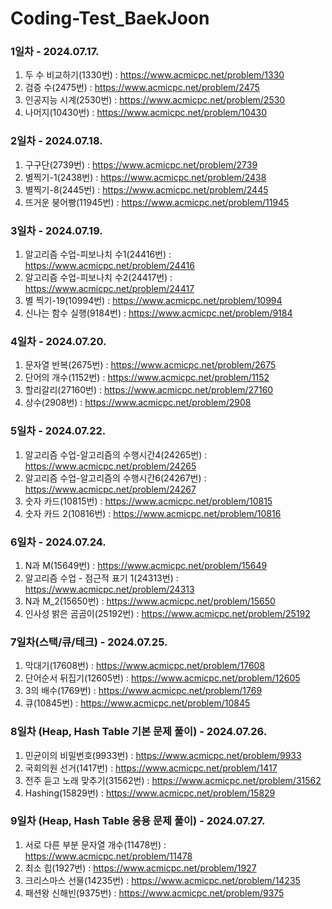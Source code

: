 # Coding-Test_BaekJoon

### 1일차 - 2024.07.17.
1. 두 수 비교하기(1330번) : https://www.acmicpc.net/problem/1330
2. 검증 수(2475번) : https://www.acmicpc.net/problem/2475
3. 인공지능 시계(2530번) : https://www.acmicpc.net/problem/2530
4. 나머지(10430번) : https://www.acmicpc.net/problem/10430

### 2일차 - 2024.07.18.
1. 구구단(2739번) : https://www.acmicpc.net/problem/2739
2. 별찍기-1(2438번) : https://www.acmicpc.net/problem/2438
3. 별찍기-8(2445번) : https://www.acmicpc.net/problem/2445
4. 뜨거운 붕어빵(11945번) : https://www.acmicpc.net/problem/11945

### 3일차 - 2024.07.19.
1. 알고리즘 수업-피보나치 수1(24416번) : https://www.acmicpc.net/problem/24416
2. 알고리즘 수업-피보나치 수2(24417번) : https://www.acmicpc.net/problem/24417
3. 별 찍기-19(10994번) : https://www.acmicpc.net/problem/10994
4. 신나는 함수 실행(9184번) : https://www.acmicpc.net/problem/9184

### 4일차 - 2024.07.20.
1. 문자열 반복(2675번) : https://www.acmicpc.net/problem/2675
2. 단어의 개수(1152번) : https://www.acmicpc.net/problem/1152
3. 할리갈리(27160번) : https://www.acmicpc.net/problem/27160
4. 상수(2908번) : https://www.acmicpc.net/problem/2908

### 5일차 - 2024.07.22.
1. 알고리즘 수업-알고리즘의 수행시간4(24265번) : https://www.acmicpc.net/problem/24265
2. 알고리즘 수업-알고리즘의 수행시간6(24267번) : https://www.acmicpc.net/problem/24267
3. 숫자 카드(10815번) : https://www.acmicpc.net/problem/10815
4. 숫자 카드 2(10816번) : https://www.acmicpc.net/problem/10816

### 6일차 - 2024.07.24.
1. N과 M(15649번) : https://www.acmicpc.net/problem/15649
2. 알고리즘 수업 - 점근적 표기 1(24313번) : https://www.acmicpc.net/problem/24313
3. N과 M_2(15650번) : https://www.acmicpc.net/problem/15650
4. 인사성 밝은 곰곰이(25192번) : https://www.acmicpc.net/problem/25192

### 7일차(스택/큐/테크) - 2024.07.25.
1. 막대기(17608번) : https://www.acmicpc.net/problem/17608
2. 단어순서 뒤집기(12605번) : https://www.acmicpc.net/problem/12605
3. 3의 배수(1769번) : https://www.acmicpc.net/problem/1769
4. 큐(10845번) : https://www.acmicpc.net/problem/10845

### 8일차 (Heap, Hash Table 기본 문제 풀이) - 2024.07.26.
1. 민균이의 비밀번호(9933번) : https://www.acmicpc.net/problem/9933
2. 국회의원 선거(1417번) : https://www.acmicpc.net/problem/1417
3. 전주 듣고 노래 맞추기(31562번) : https://www.acmicpc.net/problem/31562
4. Hashing(15829번) : https://www.acmicpc.net/problem/15829

### 9일차 (Heap, Hash Table 응용 문제 풀이)  - 2024.07.27.
1. 서로 다른 부분 문자열 개수(11478번) : https://www.acmicpc.net/problem/11478
2. 최소 힙(1927번) : https://www.acmicpc.net/problem/1927
3. 크리스마스 선물(14235번) : https://www.acmicpc.net/problem/14235
4. 패션왕 신해빈(9375번) : https://www.acmicpc.net/problem/9375
